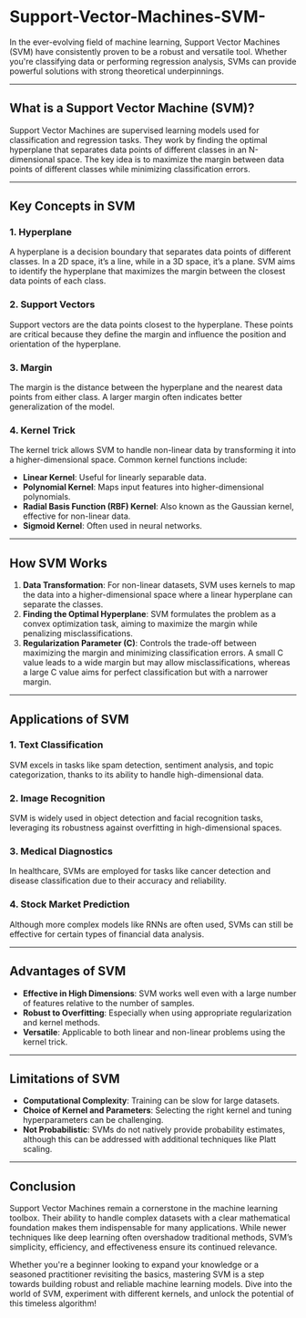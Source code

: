 # Support-Vector-Machines-SVM-
In the ever-evolving field of machine learning, Support Vector Machines (SVM) have consistently proven to be a robust and versatile tool. Whether you're classifying data or performing regression analysis, SVMs can provide powerful solutions with strong theoretical underpinnings.

---

## **What is a Support Vector Machine (SVM)?**

Support Vector Machines are supervised learning models used for classification and regression tasks. They work by finding the optimal hyperplane that separates data points of different classes in an N-dimensional space. The key idea is to maximize the margin between data points of different classes while minimizing classification errors.

---

## **Key Concepts in SVM**

### 1. **Hyperplane**
A hyperplane is a decision boundary that separates data points of different classes. In a 2D space, it’s a line, while in a 3D space, it’s a plane. SVM aims to identify the hyperplane that maximizes the margin between the closest data points of each class.

### 2. **Support Vectors**
Support vectors are the data points closest to the hyperplane. These points are critical because they define the margin and influence the position and orientation of the hyperplane.

### 3. **Margin**
The margin is the distance between the hyperplane and the nearest data points from either class. A larger margin often indicates better generalization of the model.

### 4. **Kernel Trick**
The kernel trick allows SVM to handle non-linear data by transforming it into a higher-dimensional space. Common kernel functions include:

- **Linear Kernel**: Useful for linearly separable data.
- **Polynomial Kernel**: Maps input features into higher-dimensional polynomials.
- **Radial Basis Function (RBF) Kernel**: Also known as the Gaussian kernel, effective for non-linear data.
- **Sigmoid Kernel**: Often used in neural networks.

---

## **How SVM Works**

1. **Data Transformation**: For non-linear datasets, SVM uses kernels to map the data into a higher-dimensional space where a linear hyperplane can separate the classes.
2. **Finding the Optimal Hyperplane**: SVM formulates the problem as a convex optimization task, aiming to maximize the margin while penalizing misclassifications.
3. **Regularization Parameter (C)**: Controls the trade-off between maximizing the margin and minimizing classification errors. A small C value leads to a wide margin but may allow misclassifications, whereas a large C value aims for perfect classification but with a narrower margin.

---

## **Applications of SVM**

### 1. **Text Classification**
SVM excels in tasks like spam detection, sentiment analysis, and topic categorization, thanks to its ability to handle high-dimensional data.

### 2. **Image Recognition**
SVM is widely used in object detection and facial recognition tasks, leveraging its robustness against overfitting in high-dimensional spaces.

### 3. **Medical Diagnostics**
In healthcare, SVMs are employed for tasks like cancer detection and disease classification due to their accuracy and reliability.

### 4. **Stock Market Prediction**
Although more complex models like RNNs are often used, SVMs can still be effective for certain types of financial data analysis.

---

## **Advantages of SVM**

- **Effective in High Dimensions**: SVM works well even with a large number of features relative to the number of samples.
- **Robust to Overfitting**: Especially when using appropriate regularization and kernel methods.
- **Versatile**: Applicable to both linear and non-linear problems using the kernel trick.

---

## **Limitations of SVM**

- **Computational Complexity**: Training can be slow for large datasets.
- **Choice of Kernel and Parameters**: Selecting the right kernel and tuning hyperparameters can be challenging.
- **Not Probabilistic**: SVMs do not natively provide probability estimates, although this can be addressed with additional techniques like Platt scaling.

---

## **Conclusion**

Support Vector Machines remain a cornerstone in the machine learning toolbox. Their ability to handle complex datasets with a clear mathematical foundation makes them indispensable for many applications. While newer techniques like deep learning often overshadow traditional methods, SVM’s simplicity, efficiency, and effectiveness ensure its continued relevance.

Whether you're a beginner looking to expand your knowledge or a seasoned practitioner revisiting the basics, mastering SVM is a step towards building robust and reliable machine learning models. Dive into the world of SVM, experiment with different kernels, and unlock the potential of this timeless algorithm!
